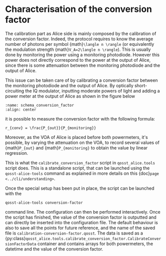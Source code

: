# Characterisation of the conversion factor

The calibration part as Alice side is mainly composed by the calibration of the conversion factor. Indeed, the protocol requires to know the average number of photons per symbol {math}`\langle n \rangle` (or equivalently the modulation strength {math}`V_A=2\langle n \rangle`). This is usually done by monitoring the power using a monitoring photodiode. However this power does not directly correspond to the power at the output of Alice, since there is some attenuation between the monitoring photodiode and the output of Alice.

This issue can be taken care of by calibrating a conversion factor between the monitoring photodiode and the output of Alice. By optically short-circuiting the IQ modulator, inputting moderate powers of light and adding a power meter at the output of Alice as shown in the figure below

```{image} ../_static/schema_conversion_factor.png
:name: schema_conversion_factor
:align: center
```

it is possible to measure the conversion factor with the following formula:

```{math}
r_{conv} = \frac{P_{out}}{P_{monitoring}}
```

Moreover, as the VOA of Alice is placed before both powermeters, it's possible, by varying the attenuation on the VOA, to record several values of {math}`P_{out}` and {math}`P_{monitoring}` to obtain the value by linear regression.

This is what the `calibrate_conversion_factor` script in `qosst_alice.tools` script does. This is a standalone script, that can be launched using the `qosst-alice-tools` command as explained in more details on this {doc}`page <../cli/understanding>`.

Once the special setup has been put in place, the script can be launched with the 

```{prompt} bash
qosst-alice-tools conversion-factor
```

command line. The configuration can then be performed interactively. Once the script has finished, the value of the conversion factor is outputted and can directly be inserted into the configuration file. The default behaviour is also to save all the points for future reference, and the name of the saved file is `calibration-conversion-factor.qosst`. The data is saved as a {py:class}`qosst_alice.tools.calibrate_conversion_factor.CalibrateConversionFactorData` container and contains arrays for both powermeters, the datetime and the value of the conversion factor.
